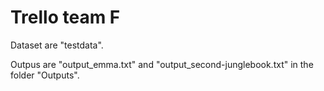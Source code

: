 # Trello team F

Dataset are "testdata".

Outpus are "output_emma.txt" and "output_second-junglebook.txt" in the folder "Outputs".
